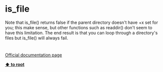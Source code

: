 # is_file




<div class="phpcode"><span class="html">
Note that is_file() returns false if the parent directory doesn&apos;t have +x set for you; this make sense, but other functions such as readdir() don&apos;t seem to have this limitation. The end result is that you can loop through a directory&apos;s files but is_file() will always fail.</span>
</div>
  

#

[Official documentation page](https://www.php.net/manual/en/function.is-file.php)

**[⬆ to root](/)**